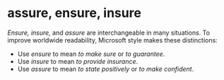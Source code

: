 # assure, ensure, insure

*Ensure, insure,* and *assure* are interchangeable in many situations. To improve worldwide readability, Microsoft style makes these distinctions:

  - Use *ensure* to mean *to make sure* or *to guarantee*. 
  - Use *insure* to mean *to provide insurance*. 
  - Use *assure* to mean *to state positively* or *to make confident*. 

